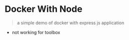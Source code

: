# Docker With Node

> a simple demo of docker with express js application

- not working for toolbox
